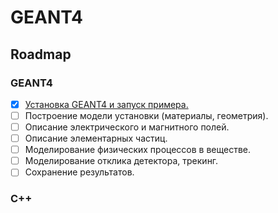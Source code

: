 # GEANT4

## Roadmap

### GEANT4
- [x] [Установка GEANT4 и запуск примера.](https://github.com/shulga-alexey/geant4/blob/main/notes/NOTE1.md)
- [ ] Построение модели установки (материалы, геометрия).
- [ ] Описание электрического и магнитного полей.
- [ ] Описание элементарных частиц.
- [ ] Моделирование физических процессов в веществе.
- [ ] Моделирование отклика детектора, трекинг.
- [ ] Сохранение результатов.

### C++

